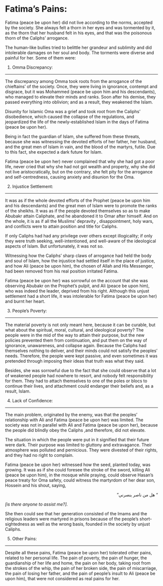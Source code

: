Fatima’s Pains:
===============

Fatima (peace be upon her) did not live according to the norms, accepted
by the society. She always felt a thorn in her eyes and was tormented by
it, as the thorn that her husband felt in his eyes, and that was the
poisonous thorn of the Caliphs’ arrogance.

The human-like bullies tried to belittle her grandeur and sublimity and
did intolerable damages on her soul and body. The torments were diverse
and painful for her. Some of them were:

1. Omma Discrepancy:
--------------------

The discrepancy among Omma took roots from the arrogance of the
chieftains’ of the society. Once, they were living in ignorance,
contempt and disgrace, but it was Mohammed (peace be upon him and his
descendants), who managed to elevate their minds and ranks. Soon after
his demise, they passed everything into oblivion; and as a result, they
weakened the Islam.

Disunity for Islamic Oma was a grief and took root from the Caliphs’
disobedience, which caused the collapse of the regulations, and
jeopardized the life of the newly-established Islam in the days of
Fatima (peace be upon her).

Being in fact the guardian of Islam, she suffered from these threats,
because she was witnessing the devoted efforts of her father, her
husband, and the great men of Islam in vain, and the blood of the
martyrs, futile. Due to this fact, she expected a dark future for Islam.

Fatima (peace be upon her) never complained that why she had got a poor
life, never cried that why she had not got wealth and property, why she
did not live aristocratically, but on the contrary, she felt pity for
the arrogance and self-centredness, causing anxiety and disunion for the
Oma.

2. Injustice Settlement:
------------------------

It was as if the whole devoted efforts of the Prophet (peace be upon him
and his descendants) and the great men of Islam were to promote the
ranks of the sheikhs. It was as if the people devoted themselves so as
to make Abubakr attain Caliphate, and he abandoned it to Omar after
himself. And on the whole, it is as if all the Muslims’ depravity ,
disappointment, holy wars, and conflicts were to attain position and
title for Caliphs.

If only Caliphs had had any privilege over others except illogicality;
if only they were truth seeking, well-intentioned, and well-aware of the
ideological aspects of Islam. But unfortunately, it was not so.

Witnessing how the Caliphs’ sharp claws of arrogance had held the body
and soul of Islam, how the injustice had settled itself in the place of
justice, and how Ali (peace be upon him), the chosen of Allah and His
Messenger, had been removed from his real position irritated Fatima.

Fatima (peace be upon her) was sorrowful on the account that she was
observing Abubakr on the Prophet’s pulpit, and Ali (peace be upon him),
who was indeed the leader, deprived from his right. Although this unjust
settlement had a short life, it was intolerable for Fatima (peace be
upon her) and burnt her heart.

3. People’s Poverty:
--------------------

The material poverty is not only meant here, because it can be curable,
but what about the spiritual, moral, cultural, and ideological poverty?
The people were in the mid of the way to attain their purpose, but the
new policies prevented them from continuation, and put them on the way
of ignorance, unawareness, and collapse again. Because the Caliphs had
themselves nothing to deliver, and their minds could not satisfy the
peoples’ needs. Therefore, the people were kept passive, and even
sometimes it was pretended through imposing their ideas that truth was
what they said.

Besides, she was sorrowful due to the fact that she could observe that a
lot of weakened people had nowhere to resort, and nobody felt
responsibility for them. They had to attach themselves to one of the
poles or blocs to continue their lives, and attachment could endanger
their beliefs and, as a result, Islam.

4. Lack of Confidence:
----------------------

The main problem, originated by the enemy, was that the peoples’
relationship with Ali and Fatima (peace be upon her) was limited. The
society was not in parallel with Ali and Fatima (peace be upon her),
because the people did blindly obey the Caliphs ,and therefore, did not
elevate.

The situation in which the people were put in it signified that their
future were dark. Their purpose was limited to gluttony and
extravagance. Their atmosphere was polluted and pernicious. They were
divested of their rights, and they had no right to complain.

Fatima (peace be upon her) witnessed how the seed, planted today, was
growing. It was as if she could foresee the stroke of the sword, killing
Ali (peace be upon him), in the mosque while praying, could observe
Hasan’s peace treaty for Oma safety, could witness the martyrdom of her
dear son, Hossein and his shout, saying,

<p dir="rtl">
“ هل من ناصر ينصرني”
</p>

*[is there anyone to assist me?].*

She then could see that her generation consisted of the Imams and the
religious leaders were martyred in prisons because of the people’s
short-sightedness as well as the wrong basis, founded in the society by
unjust Caliphs.

5. Other Pains:
---------------

Despite all these pains, Fatima (peace be upon her) tolerated other
pains, related to her personal life. The pain of poverty, the pain of
hunger, the guardianship of her life and home, the pain on her body,
taking root from the strokes of the whip, the pain of her broken side,
the pain of miscarriage, the pain of losing her father, and the pain of
people’s insult to Ali (peace be upon him), that were not considered as
real pains for her.



